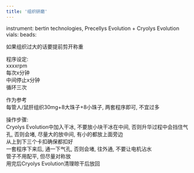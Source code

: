```yaml
---
title: '组织研磨'
---
```


instrument: bertin technologies, Precellys Evolution + Cryolys Evolution  
vials: 
beads: 

如果组织过大的话要提前剪开称重  

程序设定:  
xxxxrpm  
每次x分钟  
中间停止x分钟  
循环三次  

作为参考  
每管人/鼠肝组织30mg+8大珠子+8小珠子, 两套程序即可, 不宜过多  

操作步骤:  
Cryolys Evolution中加入干冰, 不要放小块干冰在中间, 否则升华过程中会挡住气孔, 否则会堵, 尽量大的放中间, 有小的都放上面旁边  
从上到下三个卡扣确保都扣好  
一套程序下来后, 通一下气孔, 否则会堵, 往外通, 不要让电机沾水  
管子不用配平, 但尽量对称放  
用完后Cryolys Evolution清理晾干后放回  
